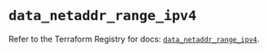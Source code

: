# `data_netaddr_range_ipv4`

Refer to the Terraform Registry for docs: [`data_netaddr_range_ipv4`](https://registry.terraform.io/providers/ferlab-ste-justine/netaddr/0.5.1/docs/data-sources/range_ipv4).
